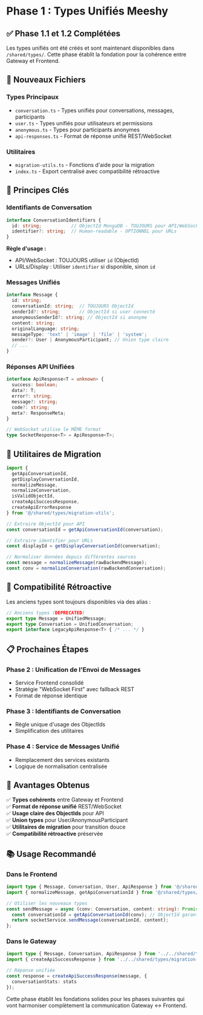 # Phase 1 : Types Unifiés Meeshy

## ✅ Phase 1.1 et 1.2 Complétées

Les types unifiés ont été créés et sont maintenant disponibles dans `/shared/types/`. Cette phase établit la fondation pour la cohérence entre Gateway et Frontend.

## 📁 Nouveaux Fichiers

### Types Principaux
- `conversation.ts` - Types unifiés pour conversations, messages, participants
- `user.ts` - Types unifiés pour utilisateurs et permissions  
- `anonymous.ts` - Types pour participants anonymes
- `api-responses.ts` - Format de réponse unifié REST/WebSocket

### Utilitaires
- `migration-utils.ts` - Fonctions d'aide pour la migration
- `index.ts` - Export centralisé avec compatibilité rétroactive

## 🔑 Principes Clés

### Identifiants de Conversation
```typescript
interface ConversationIdentifiers {
  id: string;           // ObjectId MongoDB - TOUJOURS pour API/WebSocket  
  identifier?: string;  // Human-readable - OPTIONNEL pour URLs
}
```

**Règle d'usage :**
- API/WebSocket : TOUJOURS utiliser `id` (ObjectId)
- URLs/Display : Utiliser `identifier` si disponible, sinon `id`

### Messages Unifiés
```typescript
interface Message {
  id: string;
  conversationId: string;  // TOUJOURS ObjectId
  senderId?: string;       // ObjectId si user connecté
  anonymousSenderId?: string; // ObjectId si anonyme
  content: string;
  originalLanguage: string;
  messageType: 'text' | 'image' | 'file' | 'system';
  sender?: User | AnonymousParticipant; // Union type claire
  // ...
}
```

### Réponses API Unifiées
```typescript
interface ApiResponse<T = unknown> {
  success: boolean;
  data?: T;
  error?: string;
  message?: string;
  code?: string;
  meta?: ResponseMeta;
}

// WebSocket utilise le MÊME format
type SocketResponse<T> = ApiResponse<T>;
```

## 🔧 Utilitaires de Migration

```typescript
import { 
  getApiConversationId,
  getDisplayConversationId,
  normalizeMessage,
  normalizeConversation,
  isValidObjectId,
  createApiSuccessResponse,
  createApiErrorResponse
} from '@/shared/types/migration-utils';

// Extraire ObjectId pour API
const conversationId = getApiConversationId(conversation);

// Extraire identifier pour URLs
const displayId = getDisplayConversationId(conversation);

// Normaliser données depuis différentes sources
const message = normalizeMessage(rawBackendMessage);
const conv = normalizeConversation(rawBackendConversation);
```

## 🔄 Compatibilité Rétroactive

Les anciens types sont toujours disponibles via des alias :
```typescript
// Anciens types (DEPRECATED)
export type Message = UnifiedMessage;
export type Conversation = UnifiedConversation;
export interface LegacyApiResponse<T> { /* ... */ }
```

## 📋 Prochaines Étapes

### Phase 2 : Unification de l'Envoi de Messages
- Service Frontend consolidé
- Stratégie "WebSocket First" avec fallback REST
- Format de réponse identique

### Phase 3 : Identifiants de Conversation  
- Règle unique d'usage des ObjectIds
- Simplification des utilitaires

### Phase 4 : Service de Messages Unifié
- Remplacement des services existants
- Logique de normalisation centralisée

## 🎯 Avantages Obtenus

✅ **Types cohérents** entre Gateway et Frontend  
✅ **Format de réponse unifié** REST/WebSocket  
✅ **Usage claire des ObjectIds** pour API  
✅ **Union types** pour User/AnonymousParticipant  
✅ **Utilitaires de migration** pour transition douce  
✅ **Compatibilité rétroactive** préservée  

## 📚 Usage Recommandé

### Dans le Frontend
```typescript
import type { Message, Conversation, User, ApiResponse } from '@/shared/types';
import { normalizeMessage, getApiConversationId } from '@/shared/types/migration-utils';

// Utiliser les nouveaux types
const sendMessage = async (conv: Conversation, content: string): Promise<ApiResponse<Message>> => {
  const conversationId = getApiConversationId(conv); // ObjectId garanti
  return socketService.sendMessage(conversationId, content);
};
```

### Dans le Gateway
```typescript
import type { Message, Conversation, ApiResponse } from '../../shared/types';
import { createApiSuccessResponse } from '../../shared/types/migration-utils';

// Réponse unifiée
const response = createApiSuccessResponse(message, { 
  conversationStats: stats 
});
```

Cette phase établit les fondations solides pour les phases suivantes qui vont harmoniser complètement la communication Gateway ↔ Frontend.
